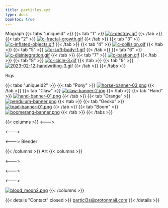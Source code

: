 ```yaml
---
title: particles.xyz
type: docs
bookToc: true
---
```


Mograph
{{< tabs "uniqueid" >}}
{{< tab "1" >}}
[![c-destroy.gif](https://i.postimg.cc/szbwjfR6/c-destroy.gif)](destroy)
{{< /tab >}}
{{< tab "2" >}}
[![c-fractal-growth.gif](https://i.postimg.cc/JMPgj5r2/c-fractal-growth.gif)](fractal_growth)
{{< /tab >}}
{{< tab "3" >}}
[![c-inflated-objects.gif](https://i.postimg.cc/s3R7sC97/c-inflated-objects.gif)](inflated_objects)
{{< /tab >}}
{{< tab "4" >}}
[![c-collision.gif](https://i.postimg.cc/JRn6KLDN/c-collision.gif)](particle_collision)
{{< /tab >}}
{{< tab "5" >}}
[![c-soft-body-1.gif](https://i.postimg.cc/gmQd5V8B/c-soft-body-1.gif)](soft_body)
{{< /tab >}}
{{< tab "6" >}}
[![c-disintegration.gif](https://i.postimg.cc/HdN0NqfQ/c-disintegration.gif)](sim_disintegration)
{{< /tab >}}
{{< tab "7" >}}
[![c-bastion.gif](https://i.postimg.cc/cscBM1Nc/c-bastion.gif)](bastion)
{{< /tab >}}
{{< tab "8" >}}
[![c-icicle-3.gif](https://i.postimg.cc/4JcXrDmq/c-icicle-3.gif)](procedural_icicle)
{{< /tab >}}
{{< tab "9" >}}
[![2023-02-12-handwriting-3.gif](https://i.postimg.cc/WN0sk62y/2023-02-12-handwriting-3.gif)](handwriting)
{{< /tab >}}
{{< /tabs >}}

Rigs

{{< tabs "uniqueid2" >}}
{{< tab "Pony" >}}
[![horse-banner-03.png](https://i.postimg.cc/4NGv4W0x/horse-banner-03.png)](/horse_rig/)
{{< /tab >}}
{{< tab "Claw" >}}
[![claw-banner-2.jpg](https://i.postimg.cc/jRM7Kx0L/claw-banner-2.jpg)](/claw_rig/)
{{< /tab >}}
{{< tab "Hand" >}}
[![hand-banner-01.png](https://i.postimg.cc/5byZt3Gs/hand-banner-01.png)](/hand_rig/)
{{< /tab >}}
{{< tab "Orange" >}}
[![pendulum-banner.png](https://i.postimg.cc/y8DmPx5t/pendulum-banner.png)](/orange_rig/)
{{< /tab >}}
{{< tab "Gecko" >}}
[![toad-banner-01.png](https://i.postimg.cc/BST6nqrx/toad-banner-01.png)](/amphibian_rig/)
{{< /tab >}}
{{< tab "Boom" >}}
[![boomerang-banner.png](https://i.postimg.cc/ZK7Pppf6/boomerang-banner.png)](/boomerang_rig/)
{{< /tab >}}
{{< /tabs >}}



{{< columns >}}
<--->

<--->

<--->
Blender

{{< /columns >}}
Art
{{< columns >}}


<--->

<--->

<--->

[![blood_moon2.png](https://i.postimg.cc/npRg3GnK/blood_moon2.png)](blood_moon)
{{< /columns >}}



{{< details "Contact" closed >}}
particl3s@protonmail.com
{{< /details >}}

